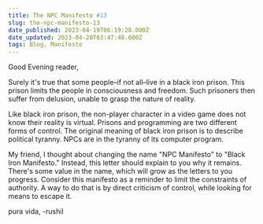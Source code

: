 ```yaml
---
title: The NPC Manifesto #13
slug: the-npc-manifesto-13
date_published: 2023-04-19T06:19:28.000Z
date_updated: 2023-04-20T03:47:48.000Z
tags: Blog, Manifesto
---
```


Good Evening reader,

Surely it's true that some people–if not all–live in a black iron prison. This prison limits the people in consciousness and freedom. Such prisoners then suffer from delusion, unable to grasp the nature of reality. 

Like black iron prison, the non-player character in a video game does not know their reality is virtual. Prisons and programming are two different forms of control. The original meaning of black iron prison is to describe political tyranny. NPCs are in the tyranny of its computer program.

My friend, I thought about changing the name "NPC Manifesto" to "Black Iron Manifesto." Instead, this letter should explain to you why it remains. There's some value in the name, which will grow as the letters to you progress. Consider this manifesto as a reminder to limit the constraints of authority. A way to do that is by direct criticism of control, while looking for means to escape it.

pura vida,
-rushil
